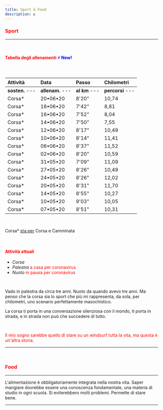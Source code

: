 ```yaml
---
title: Sport & Food
description: ◐
---
```


### <span style="color:red">Sport</span>
---
&nbsp;

#### <span style="color:red">Tabella degli allenamenti</span> <span style="color:blue">⚡ New!</span>

&nbsp;

| Attività                    | Data                    | Passo                         | Chilometri          |
|:----------------------|:--------------------|:-------------------------|:-------------------|
| **sosten.** ---        | **allenam.** ---   |  **al km** ---       |  **percorsi** --- |
| Corsa*                    | 20•06•20              |  8'20"                         |  10,74                |
| Corsa*                    | 18•06•20              |  7'42"                         |  8,81                  |
| Corsa*                    | 16•06•20              |  7'52"                         |  8,04                  |
| Corsa*                    | 14•06•20              |  7'50"                         |  7,55                  |
| Corsa*                    | 12•06•20              |  8'17"                         |  10,49                |
| Corsa*                    | 10•06•20              |  8'14"                         |  11,41                |
| Corsa*                    | 06•06•20              |  8'37"                         |  11,52                |
| Corsa*                    | 02•06•20              |  8'20"                         |  10,59                |
| Corsa*                    | 31•05•20              |  7'09"                         |  11,09                |
| Corsa*                    | 27•05•20              |  8'26"                         |  10,49                |
| Corsa*                    | 24•05•20              |  8'26"                         |  12,02                |
| Corsa*                    | 20•05•20              |  8'31"                         |  11,70                |
| Corsa*                    | 14•05•20              |  8'55"                         |  10,27                |
| Corsa*                    | 10•05•20              |  9'03"                         |  10,05                |
| Corsa*                    | 07•05•20              |  8'51"                         |  10,31                |

&nbsp;

Corsa* <span style="text-decoration:underline">sta per</span> Corsa e Camminata

&nbsp;

#### <span style="color:red">Attività attuali</span>
* _Corsa_
* _Palestra_ <span style="color:red">a casa per coronavirus</span>
* _Nuoto_ <span style="color:red">in pausa per coronavirus</span>

&nbsp;

Vado in palestra da circa tre anni. Nuoto da quando avevo tre anni. Ma penso che la corsa sia lo sport che più mi rappresenta, da sola, per chilometri, uno scenario perfettamente masochistico.

La corsa ti porta in una conversazione silenziosa con il mondo, ti porta in strada, e in strada non può che succedere di tutto.

&nbsp;

<span style="color:red">Il mio sogno sarebbe quello di stare su un windsurf tutta la vita, ma questa è un'altra storia.</span>

---
&nbsp;

### <span style="color:red">Food</span>
---
L'alimentazione è obbligatoriamente integrata nella nostra vita. Saper mangiare dovrebbe essere una conoscenza fondamentale, una materia di studio in ogni scuola. Si eviterebbero molti problemi. Permette di stare bene.

---
